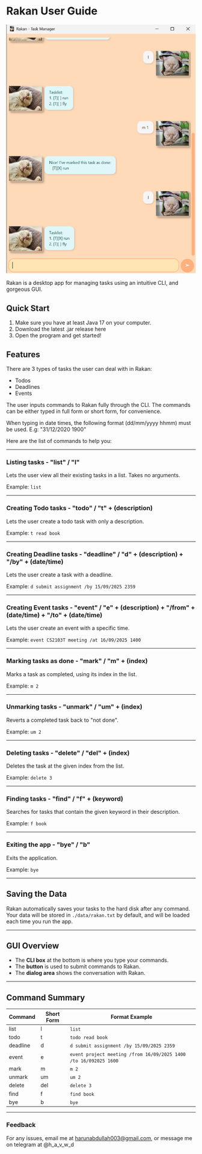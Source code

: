 # Rakan User Guide

![Screenshot of Rakan in action](Ui.png)

Rakan is a desktop app for managing tasks using an intuitive CLI, and gorgeous GUI.

## Quick Start

1. Make sure you have at least Java 17 on your computer.
2. Download the latest .jar release here
3. Open the program and get started!

## Features

There are 3 types of tasks the user can deal with in Rakan:
* Todos
* Deadlines
* Events


The user inputs commands to Rakan fully through the CLI.
The commands can be either typed in full form or short form, for convenience.

When typing in date times, the following format (dd/mm/yyyy hhmm) must be used.
E.g: "31/12/2020 1900"

Here are the list of commands to help you:

---

### Listing tasks - "list" / "l"

Lets the user view all their existing tasks in a list.
Takes no arguments.

Example: `list`

---

### Creating Todo tasks - "todo" / "t" + (description)

Lets the user create a todo task with only a description.

Example: `t read book`

---

### Creating Deadline tasks - "deadline" / "d" + (description) + "/by" + (date/time)

Lets the user create a task with a deadline.

Example: `d submit assignment /by 15/09/2025 2359`

---

### Creating Event tasks - "event" / "e" + (description) + "/from" + (date/time) + "/to" + (date/time)

Lets the user create an event with a specific time.

Example: `event CS2103T meeting /at 16/09/2025 1400`

---

### Marking tasks as done - "mark" / "m" + (index)

Marks a task as completed, using its index in the list.

Example: `m 2`

---

### Unmarking tasks - "unmark" / "um" + (index)

Reverts a completed task back to "not done".

Example: `um 2`

---

### Deleting tasks - "delete" / "del" + (index)

Deletes the task at the given index from the list.

Example: `delete 3`

---

### Finding tasks - "find" / "f" + (keyword)

Searches for tasks that contain the given keyword in their description.

Example: `f book`

---

### Exiting the app - "bye" / "b"

Exits the application.

Example: `bye`

---

## Saving the Data

Rakan automatically saves your tasks to the hard disk after any command.  
Your data will be stored in `./data/rakan.txt` by default, and will be loaded each time you run the app.

---

## GUI Overview

- The **CLI box** at the bottom is where you type your commands.
- The **button** is used to submit commands to Rakan.
- The **dialog area** shows the conversation with Rakan.

---

## Command Summary

| Command       | Short Form | Format Example                                                   |
|---------------|------------|------------------------------------------------------------------|
| list          | l          | `list`                                                           |
| todo          | t          | `todo read book`                                                 |
| deadline      | d          | `d submit assignment /by 15/09/2025 2359`                        |
| event         | e          | `event project meeting /from 16/09/2025 1400 /to 16/092025 1600` |
| mark          | m          | `m 2`                                                            |
| unmark        | um         | `um 2`                                                           |
| delete        | del        | `delete 3`                                                       |
| find          | f          | `find book`                                                      |
| bye           | b          | `bye`                                                            |

---

### Feedback

For any issues, email me at harunabdullah003@gmail.com, or message me on telegram at @h_a_v_w_d
